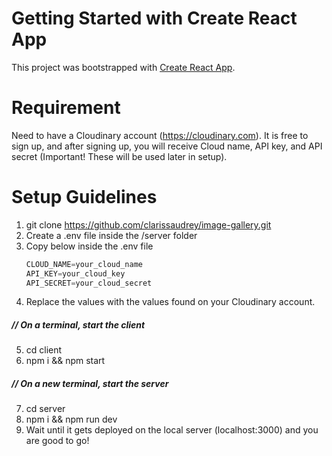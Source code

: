 # Getting Started with Create React App

This project was bootstrapped with [Create React App](https://github.com/facebook/create-react-app).

# Requirement

Need to have a Cloudinary account (https://cloudinary.com). It is free to sign up, and after signing up, you will receive Cloud name, API key, and API secret (Important! These will be used later in setup).

# Setup Guidelines

1. git clone https://github.com/clarissaudrey/image-gallery.git
2. Create a .env file inside the /server folder
3. Copy below inside the .env file
   ```JavaScript
   CLOUD_NAME=your_cloud_name
   API_KEY=your_cloud_key
   API_SECRET=your_cloud_secret
   ```
4. Replace the values with the values found on your Cloudinary account.
##### // On a terminal, start the client
5. cd client
6. npm i && npm start
##### // On a new terminal, start the server
7. cd server
8. npm i && npm run dev
9. Wait until it gets deployed on the local server (localhost:3000) and you are good to go!
